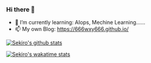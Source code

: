 ### Hi there 👋

- 🌱 I’m currently learning: AIops, Mechine Learning……
- 📫 My own Blog: https://666wxy666.github.io/

[![Sekiro's github stats](https://github-readme-stats.vercel.app/api?username=666WXY666)](https://github.com/anuraghazra/github-readme-stats)

[![Sekiro's wakatime stats](https://github-readme-stats.vercel.app/api/wakatime?username=Sekiro)](https://github.com/anuraghazra/github-readme-stats)

<!--
**666WXY666/666WXY666** is a ✨ _special_ ✨ repository because its `README.md` (this file) appears on your GitHub profile.

Here are some ideas to get you started:

- 🔭 I’m currently working on ...
- 🌱 I’m currently learning ...
- 👯 I’m looking to collaborate on ...
- 🤔 I’m looking for help with ...
- 💬 Ask me about ...
- 📫 How to reach me: ...
- 😄 Pronouns: ...
- ⚡ Fun fact: ...
-->
